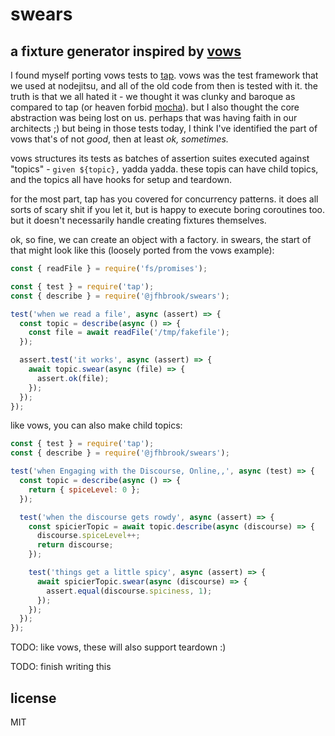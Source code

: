 # swears
## a fixture generator inspired by [vows](https://github.com/vowsjs/vows)

I found myself porting vows tests to [tap](https://node-tap.org/). vows was the
test framework that we used at nodejitsu, and all of the old code from then is
tested with it. the truth is that we all hated it - we thought it was clunky
and baroque as compared to tap (or heaven forbid [mocha](https://mochajs.org/)).
but I also thought the core abstraction was being lost on us. perhaps that was
having faith in our architects ;) but being in those tests today, I think I've
identified the part of vows that's of not *good*, then at least *ok, sometimes.*

vows structures its tests as batches of assertion suites executed against
"topics" - `given ${topic},` yadda yadda. these topis can have child topics,
and the topics all have hooks for setup and teardown.

for the most part, tap has you covered for concurrency patterns. it does all
sorts of scary shit if you let it, but is happy to execute boring coroutines
too. but it doesn't necessarily handle creating fixtures themselves.

ok, so fine, we can create an object with a factory. in swears, the start of
that might look like this (loosely ported from the vows example):

```javascript
const { readFile } = require('fs/promises');

const { test } = require('tap');
const { describe } = require('@jfhbrook/swears');

test('when we read a file', async (assert) => {
  const topic = describe(async () => {
    const file = await readFile('/tmp/fakefile');
  });

  assert.test('it works', async (assert) => {
    await topic.swear(async (file) => {
      assert.ok(file);
    });
  });
});
```

like vows, you can also make child topics:

```javascript
const { test } = require('tap');
const { describe } = require('@jfhbrook/swears');

test('when Engaging with the Discourse, Online,,', async (test) => {
  const topic = describe(async () => {
    return { spiceLevel: 0 };
  });

  test('when the discourse gets rowdy', async (assert) => {
    const spicierTopic = await topic.describe(async (discourse) => {
      discourse.spiceLevel++;
      return discourse;
    });

    test('things get a little spicy', async (assert) => {
      await spicierTopic.swear(async (discourse) => {
        assert.equal(discourse.spiciness, 1);
      });
    });
  });
});
```

TODO: like vows, these will also support teardown :)

TODO: finish writing this

## license

MIT
